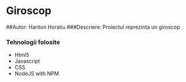 # Giroscop 

##Autor: Hariton Horatiu
###Descriere:
Proiectul reprezinta un giroscop

### Tehnologii folosite
* Html5
* Javascript
* CSS
* NodeJS with NPM

